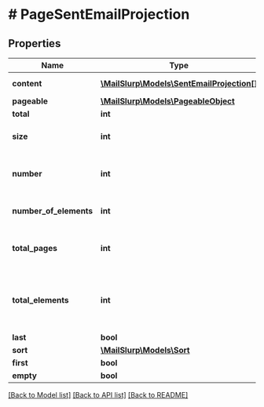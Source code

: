 # # PageSentEmailProjection

## Properties

Name | Type | Description | Notes
------------ | ------------- | ------------- | -------------
**content** | [**\MailSlurp\Models\SentEmailProjection[]**](SentEmailProjection) | Collection of items |
**pageable** | [**\MailSlurp\Models\PageableObject**](PageableObject) |  | [optional]
**total** | **int** |  | [optional]
**size** | **int** | Size of page requested |
**number** | **int** | Page number starting at 0 |
**number_of_elements** | **int** | Number of items returned |
**total_pages** | **int** | Total number of pages available |
**total_elements** | **int** | Total number of items available for querying |
**last** | **bool** |  | [optional]
**sort** | [**\MailSlurp\Models\Sort**](Sort) |  | [optional]
**first** | **bool** |  | [optional]
**empty** | **bool** |  | [optional]

[[Back to Model list]](../../README#models) [[Back to API list]](../../README#endpoints) [[Back to README]](../../README)
